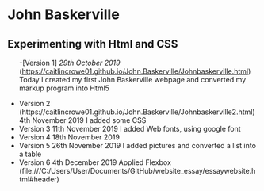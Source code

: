 <!DOCTYPE html>
<html lang="en">
<head> 
      <meta charset="utf-8" />
      <meta name="author" content="Caitlin Crowe">
    
</head> 
<body>
    <hearder>
       <h1> John Baskerville </h1>
       <h2>Experimenting with Html and CSS</h2>
<ul>

-[Version 1] 
 *29th October 2019* (https://caitlincrowe01.github.io/John.Baskerville/Johnbaskerville.html)
 Today I created my first John Baskerville webpage and converted my markup program into Html5
   

   <li>Version 2 
   (https://caitlincrowe01.github.io/John.Baskerville/Johnbaskerville2.html)
   4th November 2019
   I added some CSS</li>

   <li>Version 3
   11th November 2019
   I added Web fonts, using google font</li>

   <li>Version 4
   18th November 2019</li>

   <li>Version 5
   26th November 2019
   I added pictures and converted a list into a table</li>

   <li>Version 6
   4th December 2019 
   Applied Flexbox (file:///C:/Users/User/Documents/GitHub/website_essay/essaywebsite.html#header)</li>

</ul>